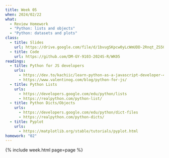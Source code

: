 ```yaml
---
title: Week 05
when: 2024/02/22
what:
  - Review Homework
  - "Python: lists and objects"
  - "Python: datasets and plots"
class:
  - title: Slides
    url: https://drive.google.com/file/d/1bvugSKpcw0yLcWmUDD-2Rnqt_ZS50RYU/
  - title: Code
    url: https://github.com/DM-GY-9103-2024S-R/WK05
readings:
  - title: Python for JS developers
    urls:
      - https://dev.to/kachiic/learn-python-as-a-javascript-developer-422j
      - https://www.valentinog.com/blog/python-for-js/
  - title: Python Lists
    urls:
      - https://developers.google.com/edu/python/lists
      - https://realpython.com/python-list/
  - title: Python Dicts/Objects
    urls:
      - https://developers.google.com/edu/python/dict-files
      - https://realpython.com/python-dicts/
  - title: Pyplot
    urls:
      - https://matplotlib.org/stable/tutorials/pyplot.html
homework: "02"
---
```

{% include week.html page=page %}
